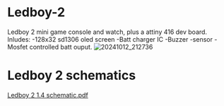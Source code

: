 # Ledboy-2
Ledboy 2 mini game console and watch, plus a attiny 416 dev board.
Inludes:
-128x32 sd1306 oled screen
-Batt charger IC
-Buzzer
-sensor
-Mosfet controlled batt ouput.
![20241012_212736](https://github.com/user-attachments/assets/9099f9ec-bdde-4ca3-9121-9837cd252f21)

# Ledboy 2 schematics 
[Ledboy 2 1.4 schematic.pdf](https://github.com/user-attachments/files/17352566/Ledboy.2.1.4.schematic.pdf)
